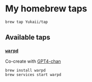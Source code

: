 # My homebrew taps

```bash
brew tap Yukaii/tap
```

## Available taps

### [`warpd`](https://github.com/rvaiya/warpd)

Co-create with [GPT4-chan](https://shareg.pt/r8Sd126)

```bash
brew install warpd
brew services start warpd
```

